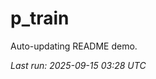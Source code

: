 # p_train

Auto-updating README demo.

<!--START_SECTION:status-->
_Last run: 2025-09-15 03:28 UTC_
<!--END_SECTION:status-->













































































































































































































































































































































































































































































































































